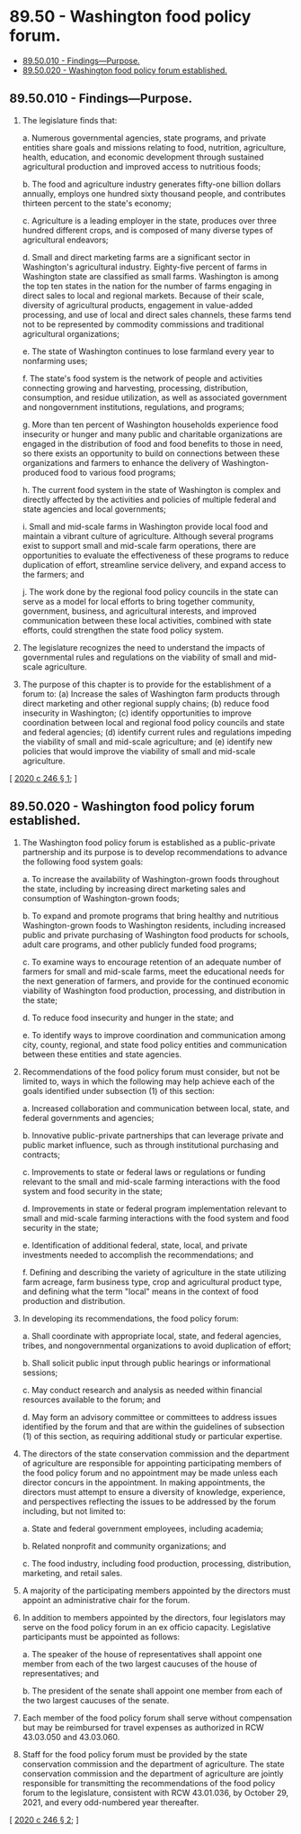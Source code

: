 # 89.50 - Washington food policy forum.
* [89.50.010 - Findings—Purpose.](#8950010---findingspurpose)
* [89.50.020 - Washington food policy forum established.](#8950020---washington-food-policy-forum-established)
## 89.50.010 - Findings—Purpose.
1. The legislature finds that:

   a. Numerous governmental agencies, state programs, and private entities share goals and missions relating to food, nutrition, agriculture, health, education, and economic development through sustained agricultural production and improved access to nutritious foods;

   b. The food and agriculture industry generates fifty-one billion dollars annually, employs one hundred sixty thousand people, and contributes thirteen percent to the state's economy;

   c. Agriculture is a leading employer in the state, produces over three hundred different crops, and is composed of many diverse types of agricultural endeavors;

   d. Small and direct marketing farms are a significant sector in Washington's agricultural industry. Eighty-five percent of farms in Washington state are classified as small farms. Washington is among the top ten states in the nation for the number of farms engaging in direct sales to local and regional markets. Because of their scale, diversity of agricultural products, engagement in value-added processing, and use of local and direct sales channels, these farms tend not to be represented by commodity commissions and traditional agricultural organizations;

   e. The state of Washington continues to lose farmland every year to nonfarming uses;

   f. The state's food system is the network of people and activities connecting growing and harvesting, processing, distribution, consumption, and residue utilization, as well as associated government and nongovernment institutions, regulations, and programs;

   g. More than ten percent of Washington households experience food insecurity or hunger and many public and charitable organizations are engaged in the distribution of food and food benefits to those in need, so there exists an opportunity to build on connections between these organizations and farmers to enhance the delivery of Washington-produced food to various food programs;

   h. The current food system in the state of Washington is complex and directly affected by the activities and policies of multiple federal and state agencies and local governments;

   i. Small and mid-scale farms in Washington provide local food and maintain a vibrant culture of agriculture. Although several programs exist to support small and mid-scale farm operations, there are opportunities to evaluate the effectiveness of these programs to reduce duplication of effort, streamline service delivery, and expand access to the farmers; and

   j. The work done by the regional food policy councils in the state can serve as a model for local efforts to bring together community, government, business, and agricultural interests, and improved communication between these local activities, combined with state efforts, could strengthen the state food policy system.

2. The legislature recognizes the need to understand the impacts of governmental rules and regulations on the viability of small and mid-scale agriculture.

3. The purpose of this chapter is to provide for the establishment of a forum to: (a) Increase the sales of Washington farm products through direct marketing and other regional supply chains; (b) reduce food insecurity in Washington; (c) identify opportunities to improve coordination between local and regional food policy councils and state and federal agencies; (d) identify current rules and regulations impeding the viability of small and mid-scale agriculture; and (e) identify new policies that would improve the viability of small and mid-scale agriculture.

\[ [2020 c 246 § 1](http://lawfilesext.leg.wa.gov/biennium/2019-20/Pdf/Bills/Session%20Laws/Senate/6091-S.SL.pdf?cite=2020%20c%20246%20§%201); \]

## 89.50.020 - Washington food policy forum established.
1. The Washington food policy forum is established as a public-private partnership and its purpose is to develop recommendations to advance the following food system goals:

   a. To increase the availability of Washington-grown foods throughout the state, including by increasing direct marketing sales and consumption of Washington-grown foods;

   b. To expand and promote programs that bring healthy and nutritious Washington-grown foods to Washington residents, including increased public and private purchasing of Washington food products for schools, adult care programs, and other publicly funded food programs;

   c. To examine ways to encourage retention of an adequate number of farmers for small and mid-scale farms, meet the educational needs for the next generation of farmers, and provide for the continued economic viability of Washington food production, processing, and distribution in the state;

   d. To reduce food insecurity and hunger in the state; and

   e. To identify ways to improve coordination and communication among city, county, regional, and state food policy entities and communication between these entities and state agencies.

2. Recommendations of the food policy forum must consider, but not be limited to, ways in which the following may help achieve each of the goals identified under subsection (1) of this section:

   a. Increased collaboration and communication between local, state, and federal governments and agencies;

   b. Innovative public-private partnerships that can leverage private and public market influence, such as through institutional purchasing and contracts;

   c. Improvements to state or federal laws or regulations or funding relevant to the small and mid-scale farming interactions with the food system and food security in the state;

   d. Improvements in state or federal program implementation relevant to small and mid-scale farming interactions with the food system and food security in the state;

   e. Identification of additional federal, state, local, and private investments needed to accomplish the recommendations; and

   f. Defining and describing the variety of agriculture in the state utilizing farm acreage, farm business type, crop and agricultural product type, and defining what the term "local" means in the context of food production and distribution.

3. In developing its recommendations, the food policy forum:

   a. Shall coordinate with appropriate local, state, and federal agencies, tribes, and nongovernmental organizations to avoid duplication of effort;

   b. Shall solicit public input through public hearings or informational sessions;

   c. May conduct research and analysis as needed within financial resources available to the forum; and

   d. May form an advisory committee or committees to address issues identified by the forum and that are within the guidelines of subsection (1) of this section, as requiring additional study or particular expertise.

4. The directors of the state conservation commission and the department of agriculture are responsible for appointing participating members of the food policy forum and no appointment may be made unless each director concurs in the appointment. In making appointments, the directors must attempt to ensure a diversity of knowledge, experience, and perspectives reflecting the issues to be addressed by the forum including, but not limited to:

   a. State and federal government employees, including academia;

   b. Related nonprofit and community organizations; and

   c. The food industry, including food production, processing, distribution, marketing, and retail sales.

5. A majority of the participating members appointed by the directors must appoint an administrative chair for the forum.

6. In addition to members appointed by the directors, four legislators may serve on the food policy forum in an ex officio capacity. Legislative participants must be appointed as follows:

   a. The speaker of the house of representatives shall appoint one member from each of the two largest caucuses of the house of representatives; and

   b. The president of the senate shall appoint one member from each of the two largest caucuses of the senate.

7. Each member of the food policy forum shall serve without compensation but may be reimbursed for travel expenses as authorized in RCW 43.03.050 and 43.03.060.

8. Staff for the food policy forum must be provided by the state conservation commission and the department of agriculture. The state conservation commission and the department of agriculture are jointly responsible for transmitting the recommendations of the food policy forum to the legislature, consistent with RCW 43.01.036, by October 29, 2021, and every odd-numbered year thereafter.

\[ [2020 c 246 § 2](http://lawfilesext.leg.wa.gov/biennium/2019-20/Pdf/Bills/Session%20Laws/Senate/6091-S.SL.pdf?cite=2020%20c%20246%20§%202); \]

